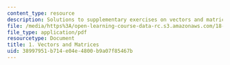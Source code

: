 ```yaml
---
content_type: resource
description: Solutions to supplementary exercises on vectors and matrices.
file: /media/https%3A/open-learning-course-data-rc.s3.amazonaws.com/18-02-multivariable-calculus-fall-2007/38997951b714e04e4800b9a07f85467b_vectr_mtrics_sol.pdf
file_type: application/pdf
resourcetype: Document
title: 1. Vectors and Matrices
uid: 38997951-b714-e04e-4800-b9a07f85467b
---
```


